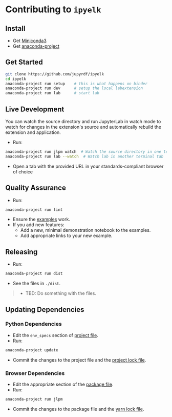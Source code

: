 # Contributing to `ipyelk`

## Install

- Get [Miniconda3](https://docs.conda.io/en/latest/miniconda.html)
- Get [anaconda-project](https://anaconda-project.readthedocs.io)

## Get Started

```bash
git clone https://github.com/jupyrdf/ipyelk
cd ipyelk
anaconda-project run setup    # this is what happens on binder
anaconda-project run dev      # setup the local labextension
anaconda-project run lab      # start lab
```

## Live Development

You can watch the source directory and run JupyterLab in watch mode to watch for changes
in the extension's source and automatically rebuild the extension and application.

- Run:

```bash
anaconda-project run jlpm watch  # Watch the source directory in one terminal tab
anaconda-project run lab --watch  # Watch lab in another terminal tab
```

- Open a tab with the provided URL in your standards-compliant browser of choice

## Quality Assurance

- Run:

```bash
anaconda-project run lint
```

- Ensure the [examples](./examples) work.
- If you add new features:
  - Add a new, minimal demonstration notebook to the examples.
  - Add appropriate links to your new example.

## Releasing

- Run:

```bash
anaconda-project run dist
```

- See the files in `./dist`.

> - TBD: Do something with the files.

## Updating Dependencies

### Python Dependencies

- Edit the `env_specs` section of [project file](./anaconda-project.yml).
- Run:

```bash
anaconda-project update
```

- Commit the changes to the project file and the
  [project lock file](./anaconda-project-lock.yml).

### Browser Dependencies

- Edit the appropriate section of the [package file](./package.json).
- Run:

```bash
anaconda-project run jlpm
```

- Commit the changes to the package file and the [yarn lock file](./yarn.lock).
